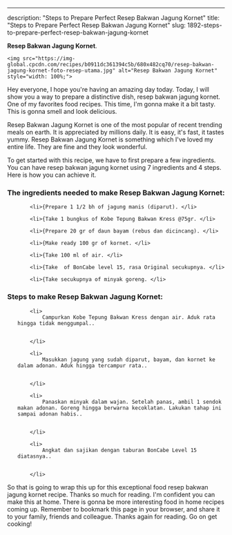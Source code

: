 ---
description: "Steps to Prepare Perfect Resep Bakwan Jagung Kornet"
title: "Steps to Prepare Perfect Resep Bakwan Jagung Kornet"
slug: 1892-steps-to-prepare-perfect-resep-bakwan-jagung-kornet

<p>
	<strong>Resep Bakwan Jagung Kornet</strong>. 
	
</p>
<p>
	
	<img src="https://img-global.cpcdn.com/recipes/b0911dc361394c5b/680x482cq70/resep-bakwan-jagung-kornet-foto-resep-utama.jpg" alt="Resep Bakwan Jagung Kornet" style="width: 100%;">
	
	
</p>
<p>
	Hey everyone, I hope you're having an amazing day today. Today, I will show you a way to prepare a distinctive dish, resep bakwan jagung kornet. One of my favorites food recipes. This time, I'm gonna make it a bit tasty. This is gonna smell and look delicious.
</p>
	
<p>
	Resep Bakwan Jagung Kornet is one of the most popular of recent trending meals on earth. It is appreciated by millions daily. It is easy, it's fast, it tastes yummy. Resep Bakwan Jagung Kornet is something which I've loved my entire life. They are fine and they look wonderful.
</p>
<p>
	
</p>

<p>
To get started with this recipe, we have to first prepare a few ingredients. You can have resep bakwan jagung kornet using 7 ingredients and 4 steps. Here is how you can achieve it.
</p>

<h3>The ingredients needed to make Resep Bakwan Jagung Kornet:</h3>

<ol>
	
		<li>{Prepare 1 1/2 bh of jagung manis (diparut). </li>
	
		<li>{Take 1 bungkus of Kobe Tepung Bakwan Kress @75gr. </li>
	
		<li>{Prepare 20 gr of daun bayam (rebus dan dicincang). </li>
	
		<li>{Make ready 100 gr of kornet. </li>
	
		<li>{Take 100 ml of air. </li>
	
		<li>{Take  of BonCabe level 15, rasa Original secukupnya. </li>
	
		<li>{Take secukupnya of minyak goreng. </li>
	
</ol>
<p>
	
</p>

<h3>Steps to make Resep Bakwan Jagung Kornet:</h3>

<ol>
	
		<li>
			Campurkan Kobe Tepung Bakwan Kress dengan air. Aduk rata hingga tidak menggumpal..
			
			
		</li>
	
		<li>
			Masukkan jagung yang sudah diparut, bayam, dan kornet ke dalam adonan. Aduk hingga tercampur rata..
			
			
		</li>
	
		<li>
			Panaskan minyak dalam wajan. Setelah panas, ambil 1 sendok makan adonan. Goreng hingga berwarna kecoklatan. Lakukan tahap ini sampai adonan habis..
			
			
		</li>
	
		<li>
			Angkat dan sajikan dengan taburan BonCabe Level 15 diatasnya..
			
			
		</li>
	
</ol>

<p>
	
</p>

<p>
	So that is going to wrap this up for this exceptional food resep bakwan jagung kornet recipe. Thanks so much for reading. I'm confident you can make this at home. There is gonna be more interesting food in home recipes coming up. Remember to bookmark this page in your browser, and share it to your family, friends and colleague. Thanks again for reading. Go on get cooking!
</p>
